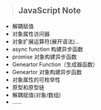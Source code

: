 > ## JavaScript Note

- 解耦赋值
- 对象属性访问器
- 对象扩展运算符(展开语法)...
- async function 构建异步函数
- promise 对象构建异步函数
- Geneartor Function（生成器函数）
- Geneartor 对象构建异步函数
- 对象属性的可枚举性
- 原型和原型链
- 解耦赋值(对象/数组)
- ......
